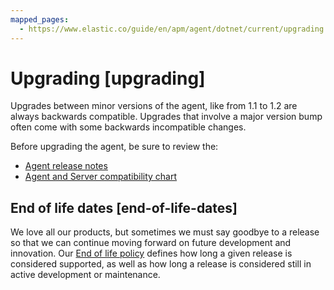 ```yaml
---
mapped_pages:
  - https://www.elastic.co/guide/en/apm/agent/dotnet/current/upgrading.html
---
```


# Upgrading [upgrading]

Upgrades between minor versions of the agent, like from 1.1 to 1.2 are always backwards compatible. Upgrades that involve a major version bump often come with some backwards incompatible changes.

Before upgrading the agent, be sure to review the:

* [Agent release notes](/release-notes/index.md)
* [Agent and Server compatibility chart](docs-content://solutions/observability/apps/apm-agent-compatibility.md)


## End of life dates [end-of-life-dates]

We love all our products, but sometimes we must say goodbye to a release so that we can continue moving forward on future development and innovation. Our [End of life policy](https://www.elastic.co/support/eol) defines how long a given release is considered supported, as well as how long a release is considered still in active development or maintenance.


